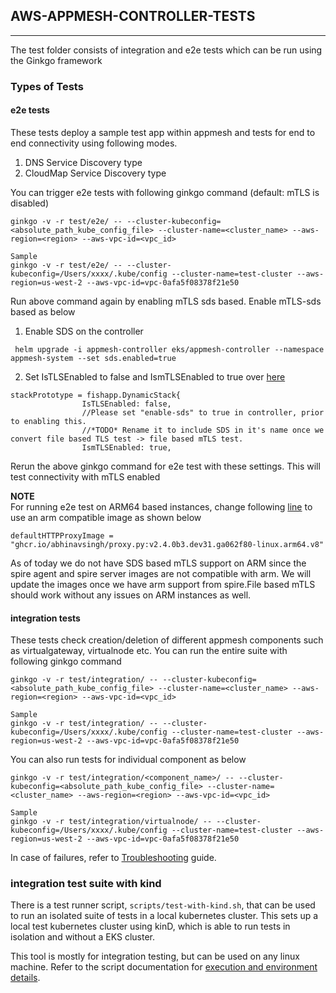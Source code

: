 ## AWS-APPMESH-CONTROLLER-TESTS
---
The test folder consists of integration and e2e tests which can be run using the Ginkgo framework

### Types of Tests  
#### e2e tests  
These tests deploy a sample test app within appmesh and tests for end to end connectivity using following modes.  
1. DNS Service Discovery type 
2. CloudMap Service Discovery type 

You can trigger e2e tests with following ginkgo command (default: mTLS is disabled)
```
ginkgo -v -r test/e2e/ -- --cluster-kubeconfig=<absolute_path_kube_config_file> --cluster-name=<cluster_name> --aws-region=<region> --aws-vpc-id=<vpc_id>

Sample
ginkgo -v -r test/e2e/ -- --cluster-kubeconfig=/Users/xxxx/.kube/config --cluster-name=test-cluster --aws-region=us-west-2 --aws-vpc-id=vpc-0afa5f08378f21e50 
```

Run above command again by enabling mTLS sds based. Enable mTLS-sds based as below  
1. Enable SDS on the controller
```
 helm upgrade -i appmesh-controller eks/appmesh-controller --namespace appmesh-system --set sds.enabled=true
```
2. Set IsTLSEnabled to false and IsmTLSEnabled to true over [here](https://github.com/aws/aws-app-mesh-controller-for-k8s/blob/67d8cf133696c3d035b700659ad27050f4b80f52/test/e2e/fishapp/dynamic_stack_test.go#L39)  
```
stackPrototype = fishapp.DynamicStack{
				IsTLSEnabled: false,
				//Please set "enable-sds" to true in controller, prior to enabling this.
				//*TODO* Rename it to include SDS in it's name once we convert file based TLS test -> file based mTLS test.
				IsmTLSEnabled: true,
```

Rerun the above ginkgo command for e2e test with these settings. This will test connectivity with mTLS enabled  

**NOTE**  
For running e2e test on ARM64 based instances, change following [line](https://github.com/aws/aws-app-mesh-controller-for-k8s/blob/67d8cf133696c3d035b700659ad27050f4b80f52/test/e2e/fishapp/dynamic_stack.go#L46) to use an arm compatible image as shown below  
```
defaultHTTPProxyImage = "ghcr.io/abhinavsingh/proxy.py:v2.4.0b3.dev31.ga062f80-linux.arm64.v8"
```
As of today we do not have SDS based mTLS support on ARM since the spire agent and spire server images are not compatible with arm. We will update the images once we have arm support from spire.File based mTLS should work without any issues on ARM instances as well.  

#### integration tests  
These tests check creation/deletion of different appmesh components such as virtualgateway, virtualnode etc.
You can run the entire suite with following ginkgo command
```
ginkgo -v -r test/integration/ -- --cluster-kubeconfig=<absolute_path_kube_config_file> --cluster-name=<cluster_name> --aws-region=<region> --aws-vpc-id=<vpc_id>

Sample
ginkgo -v -r test/integration/ -- --cluster-kubeconfig=/Users/xxxx/.kube/config --cluster-name=test-cluster --aws-region=us-west-2 --aws-vpc-id=vpc-0afa5f08378f21e50 
```

You can also run tests for individual component as below  
```
ginkgo -v -r test/integration/<component_name>/ -- --cluster-kubeconfig=<absolute_path_kube_config_file> --cluster-name=<cluster_name> --aws-region=<region> --aws-vpc-id=<vpc_id>

Sample
ginkgo -v -r test/integration/virtualnode/ -- --cluster-kubeconfig=/Users/xxxx/.kube/config --cluster-name=test-cluster --aws-region=us-west-2 --aws-vpc-id=vpc-0afa5f08378f21e50
```

In case of failures, refer to [Troubleshooting](https://github.com/aws/aws-app-mesh-controller-for-k8s/blob/master/docs/guide/troubleshooting.md) guide.   


### integration test suite with kind

There is a test runner script, `scripts/test-with-kind.sh`, that can be used to run
an isolated suite of tests in a local kubernetes cluster. This sets up a local test
kubernetes cluster using kinD, which is able to run tests in isolation and without
a EKS cluster.

This tool is mostly for integration testing, but can be used on any linux machine. Refer
to the script documentation for [execution and environment details](https://github.com/aws/aws-app-mesh-controller-for-k8s/blob/master/scripts/test-with-kind.sh).

